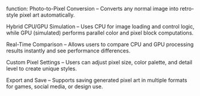 function:
Photo-to-Pixel Conversion – Converts any normal image into retro-style pixel art automatically.

Hybrid CPU/GPU Simulation – Uses CPU for image loading and control logic, while GPU (simulated) performs parallel color and pixel block computations.

Real-Time Comparison – Allows users to compare CPU and GPU processing results instantly and see performance differences.

Custom Pixel Settings – Users can adjust pixel size, color palette, and detail level to create unique styles.

Export and Save – Supports saving generated pixel art in multiple formats for games, social media, or design use.
